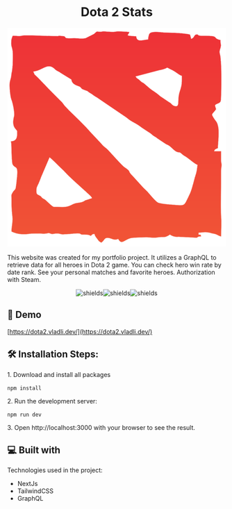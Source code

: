 <h1 align="center" id="title">Dota 2 Stats</h1>

<p align="center"><img src="https://github.com/vladli/dota2/blob/main/public/img/dota2.png?raw=true" alt="project-image"></p>

<p id="description">This website was created for my portfolio project. It utilizes a GraphQL to retrieve data for all heroes in Dota 2 game. You can check hero win rate by date rank. See your personal matches and favorite heroes. Authorization with Steam.</p>

<p align="center"><img src="https://img.shields.io/badge/Next-black?style=for-the-badge&amp;logo=next.js&amp;logoColor=white" alt="shields"><img src="https://img.shields.io/badge/tailwindcss-%2338B2AC.svg?style=for-the-badge&amp;logo=tailwind-css&amp;logoColor=white" alt="shields"><img src="https://img.shields.io/badge/graphql-%23E10098.svg?style=for-the-badge&amp;logo=graphql" alt="shields"></p>

<h2>🚀 Demo</h2>

[https://dota2.vladli.dev/](https://dota2.vladli.dev/)

<h2>🛠️ Installation Steps:</h2>

<p>1. Download and install all packages</p>

```
npm install
```

<p>2. Run the development server:</p>

```
npm run dev
```

<p>3. Open http://localhost:3000 with your browser to see the result.</p>

<h2>💻 Built with</h2>

Technologies used in the project:

- NextJs
- TailwindCSS
- GraphQL
